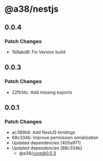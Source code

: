 # @a38/nestjs

## 0.0.4

### Patch Changes

-   1b9abd8: Fix Version build

## 0.0.3

### Patch Changes

-   22fb1dc: Add missing exports

## 0.0.1

### Patch Changes

-   ac389b6: Add NestJS bindings
-   68c334b: Improve permission serialization
-   Updated dependencies [405a971]
-   Updated dependencies [68c334b]
    -   @a38/core@0.0.3
